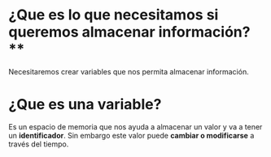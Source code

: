# ¿Que es lo que necesitamos si queremos almacenar información?**

Necesitaremos crear variables que nos permita almacenar información.

# ¿Que es una variable?

Es un espacio de memoria que nos ayuda a almacenar un valor y va a tener un **identificador**. Sin embargo este valor puede **cambiar o modificarse** a través del tiempo.
